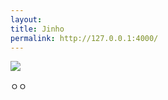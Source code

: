 ```yaml
---
layout: 
title: Jinho
permalink: http://127.0.0.1:4000/
---
```


![](http://economychosun.com/query/upload/322/20191103221129_fgyjnwts.jpg)

ㅇㅇ

